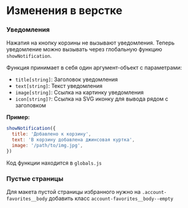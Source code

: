 # Изменения в верстке

### Уведомления
Нажатия на кнопку корзины не вызывают уведомления.
Теперь уведомление можно вызывать через глобальную функцию
`showNotification`.

Функция принимает в себя один аргумент-объект с параметрами:

- `title[string]`: Заголовок уведомления
- `text[string]`: Текст уведомления
- `image[string]`: Ссылка на картинку уведомления
- `icon[string]?`: Ссылка на SVG иконку для вывода рядом с заголовком

**Пример:**
```js
showNotification({
  title: 'Добавлено к корзину',
  text: 'В корзину добавлена джинсовая куртка',
  image: '/path/to/img.jpg',
})
```

Код функции находится в `globals.js`

### Пустые страницы
Для макета пустой страницы избранного нужно на `.account-favorites__body` добавить класс `account-favorites__body--empty`
